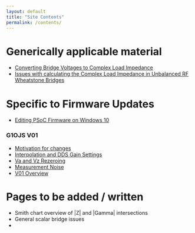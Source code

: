 ```yaml
---
layout: default
title: "Site Contents"
permalink: /contents/
---
```


# Generically applicable material
- [Converting Bridge Voltages to Complex Load Impedance](https://g1ojs.github.io/G1OJS-MR300-SARK100-Firmware/BridgeVoltagesToImpedance)
- [Issues with calculating the Complex Load Impedance in Unbalanced RF Wheatstone Bridges](https://github.com/G1OJS/G1OJS-MR300-SARK100-Firmware/LoadImpCalcIssues/)

# Specific to Firmware Updates
- [Editing PSoC Firmware on Windows 10](https://g1ojs.github.io/G1OJS-MR300-SARK100-Firmware/EditingOnWindows10/)

### G1OJS V01
- [Motivation for changes](https://g1ojs.github.io/G1OJS-MR300-SARK100-Firmware/Motivation-for-changes/)
- [Interpolation and DDS Gain Settings](https://g1ojs.github.io/G1OJS-MR300-SARK100-Firmware/Interpolation-and-DDS-Gain-Settings)
- [Va and Vz Rezeroing](https://g1ojs.github.io/G1OJS-MR300-SARK100-Firmware/ZerosAndInterpolation/)
- [Measurement Noise](https://g1ojs.github.io/G1OJS-MR300-SARK100-Firmware/Measurement-Noise/)
- [V01 Overview](https://g1ojs.github.io/G1OJS-MR300-SARK100-Firmware/V01-Overview/)

# Pages to be added / written
 - Smith chart overview of |Z| and |Gamma| intersections
 - General scalar bridge issues
 - 
